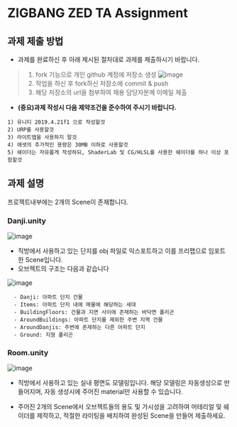 # ZIGBANG ZED TA Assignment

## 과제 제출 방법
- 과제를 완료하신 후 아래 제시된 절차대로 과제를 제출하시기 바랍니다.
>1) fork 기능으로 개인 github 계정에 저장소 생성
>![image](https://user-images.githubusercontent.com/52955606/123530093-b8479380-d731-11eb-9f65-a1da28a683e4.png)
>2) 작업을 하신 후 fork하신 저장소에 commit & push
>3) 해당 저장소의 url을 첨부하여 채용 담당자분께 이메일 제출

- **(중요)과제 작성시 다음 제약조건을 준수하여 주시기 바랍니다.**
```
1) 유니티 2019.4.21f1 으로 작성할것
2) URP를 사용할것 
3) 라이트맵을 사용하지 말것
4) 애셋의 추가적인 용량은 30MB 이하로 사용할것
5) 쉐이더는 자유롭게 작성하되, ShaderLab 및 CG/HLSL를 사용한 쉐이더를 하나 이상 포함할것
```

## 과제 설명
프로젝트내부에는 2개의 Scene이 존재합니다.
### Danji.unity
![image](https://user-images.githubusercontent.com/52955606/122860977-a5137d00-d359-11eb-87b8-5cc82b3ff6f4.png)
- 직방에서 사용하고 있는 단지를 obj 파일로 익스포트하고 이를 프리팹으로 임포트한 Scene입니다.
- 오브젝트의 구조는 다음과 같습니다
 
![image](https://user-images.githubusercontent.com/52955606/122861078-cf653a80-d359-11eb-9fef-9e59731129a7.png)
```
  - Danji: 아파트 단지 건물
  - Items: 아파트 단지 내에 매물에 해당하는 세대
  - BuildingFloors: 건물과 지면 사이에 존재하는 바닥면 폴리곤
  - AroundBuildings: 아파트 단지를 제외한 주변 지역 건물 
  - AroundDanjis: 주변에 존재하는 다른 아파트 단지
  - Ground: 지형 폴리곤
```
### Room.unity
![image](https://user-images.githubusercontent.com/52955606/122860915-83b29100-d359-11eb-9f92-8e96eabb4adf.png)
- 직방에서 사용하고 있는 실내 평면도 모델링입니다. 해당 모델링은 자동생성으로 만들어지며, 자동 생성시에 주어진 material만 사용할 수 있습니다.

- 주어진 2개의 Scene에서 오브젝트들의 용도 및 가시성을 고려하여 머테리얼 및 쉐이더를 제작하고, 적절한 라이팅을 배치하여 완성된 Scene을 만들어 제출하세요.

